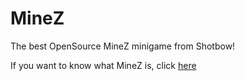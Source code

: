 MineZ
=====

The best OpenSource MineZ minigame from Shotbow!

If you want to know what MineZ is, click [here](http://shotbow.net/forum/wiki/minez/)
